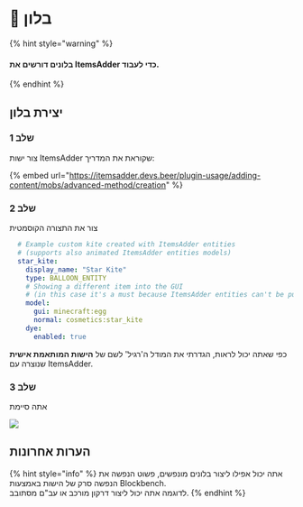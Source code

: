 # 🎈 בלון

{% hint style="warning" %}
#### בלונים דורשים את ItemsAdder כדי לעבוד.
{% endhint %}

## יצירת בלון

### שלב 1

צור ישות ItemsAdder שקוראת את המדריך:

{% embed url="https://itemsadder.devs.beer/plugin-usage/adding-content/mobs/advanced-method/creation" %}

### שלב 2

צור את התצורה הקוסמטית

```yaml
  # Example custom kite created with ItemsAdder entities 
  # (supports also animated ItemsAdder entities models)
  star_kite:
    display_name: "Star Kite"
    type: BALLOON_ENTITY
    # Showing a different item into the GUI 
    # (in this case it's a must because ItemsAdder entities can't be put in GUIs)
    model:
      gui: minecraft:egg
      normal: cosmetics:star_kite
    dye:
      enabled: true
```

כפי שאתה יכול לראות, הגדרתי את המודל ה'רגיל' לשם של **הישות המותאמת אישית** שנוצרה עם ItemsAdder.

### שלב 3

אתה סיימת

![](../.gitbook/assets/image%20\(8\)%20\(1\).png)

## הערות אחרונות

{% hint style="info" %}
אתה יכול אפילו ליצור בלונים מונפשים, פשוט הנפשה את הנפשה סרק של הישות באמצעות Blockbench.\
לדוגמה אתה יכול ליצור דרקון מורכב או עב"ם מסתובב.
{% endhint %}
